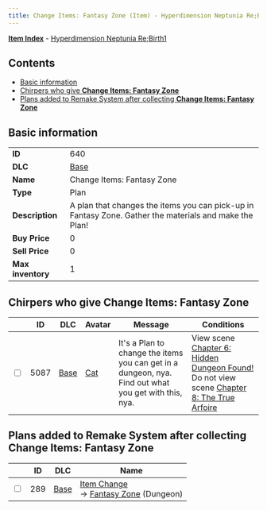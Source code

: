 ```yaml
---
title: Change Items: Fantasy Zone (Item) - Hyperdimension Neptunia Re;Birth1
---
```


[**Item Index**](/neptunia/rb1/item/index.html) - [Hyperdimension Neptunia Re;Birth1](/neptunia/rb1)

## Contents

- [Basic information](#basic-information)
- [Chirpers who give **Change Items: Fantasy Zone**](#chirpers-who-give-change-items-fantasy-zone)
- [Plans added to Remake System after collecting **Change Items: Fantasy Zone**](#plans-added-to-remake-system-after-collecting-change-items-fantasy-zone)

## Basic information

|   |   |
| -- | -- |
| **ID** | 640 |
| **DLC** | [Base](/neptunia/rb1/dlc/1-base.html) |
| **Name** | Change Items: Fantasy Zone |
| **Type** | Plan |
| **Description** | A plan that changes the items you can pick-up in Fantasy Zone. Gather the materials and make the Plan! |
| **Buy Price** | 0 |
| **Sell Price** | 0 |
| **Max inventory** | 1 |


## Chirpers who give **Change Items: Fantasy Zone**

|    | ID | DLC | Avatar | Message | Conditions |
| -- | -- | --- | ------ | ------- | ---------- |
| <input type="checkbox" id="rb1-chirper-event-1-5087" class="trackbox" /> | 5087 | [Base](/neptunia/rb1/dlc/1-base.html) | [Cat](/neptunia/rb1/undefined/1-226-cat.html) | It's a Plan to change the items you can get in a dungeon, nya.<br />Find out what you get with this, nya. | View scene [Chapter 6: Hidden Dungeon Found!](/neptunia/rb1/scene/1-609-chapter-6-hidden-dungeon-found.html)<br />Do not view scene [Chapter 8: The True Arfoire](/neptunia/rb1/scene/1-807-chapter-8-the-true-arfoire.html) |


## Plans added to Remake System after collecting **Change Items: Fantasy Zone**

|    | ID | DLC | Name |
| -- | -- | --- | ---- |
| <input type="checkbox" id="rb1-remake-1-289" class="trackbox" /> | 289 | [Base](/neptunia/rb1/dlc/1-base.html) | [Item Change](/neptunia/rb1/remake/1-289-item-change.html)<br /> → [Fantasy Zone](/neptunia/rb1/dungeon/1-17-fantasy-zone.html) (Dungeon) |
